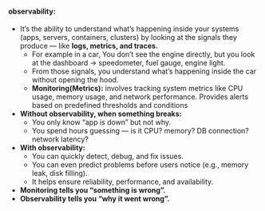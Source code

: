 #### observability:
+ It’s the ability to understand what’s happening inside your systems (apps, servers, containers, clusters) by looking at the signals they produce — like **logs, metrics, and traces.**
  + For example in a car, You don’t see the engine directly, but you look at the dashboard → speedometer, fuel gauge, engine light.
  + From those signals, you understand what’s happening inside the car without opening the hood.
  + **Monitoring(Metrics):** involves tracking system metrics like CPU usage, memory usage, and network performance. Provides alerts based on predefined thresholds and conditions
+ **Without observability, when something breaks:**
  + You only know “app is down” but not why.
  + You spend hours guessing — is it CPU? memory? DB connection? network latency?
+ **With observability:**
  + You can quickly detect, debug, and fix issues.
  + You can even predict problems before users notice (e.g., memory leak, disk filling).
  + It helps ensure reliability, performance, and availability.
+ **Monitoring tells you “something is wrong”.**
+ **Observability tells you “why it went wrong”.**
